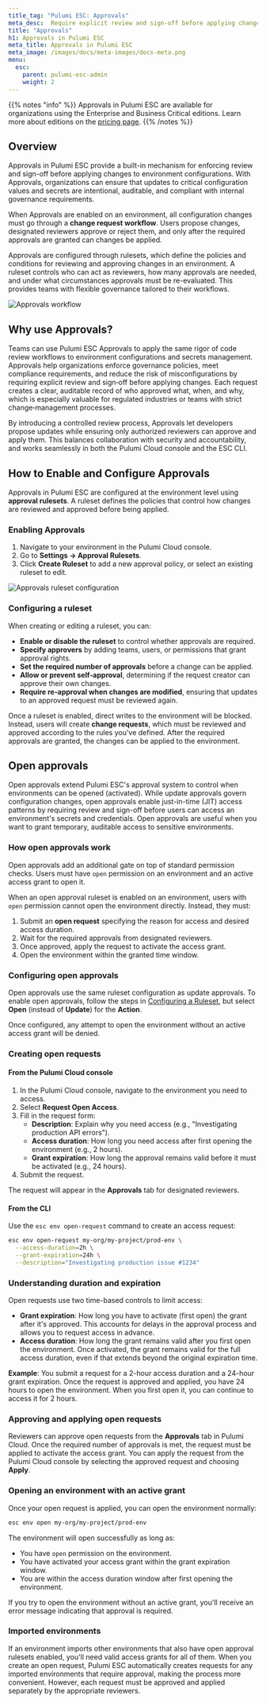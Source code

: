 ```yaml
---
title_tag: "Pulumi ESC: Approvals"
meta_desc:  Require explicit review and sign-off before applying changes to ESC-managed environments.
title: "Approvals"  
h1: Approvals in Pulumi ESC
meta_title: Approvals in Pulumi ESC
meta_image: /images/docs/meta-images/docs-meta.png
menu:
  esc:
    parent: pulumi-esc-admin
    weight: 2
---
```


{{% notes "info" %}}
Approvals in Pulumi ESC are available for organizations using the Enterprise and Business Critical editions.
Learn more about editions on the [pricing page](/pricing/).
{{% /notes %}}

## Overview

Approvals in Pulumi ESC provide a built-in mechanism for enforcing review and sign-off before applying changes to environment configurations. With Approvals, organizations can ensure that updates to critical configuration values and secrets are intentional, auditable, and compliant with internal governance requirements.

When Approvals are enabled on an environment, all configuration changes must go through a **change request workflow**. Users propose changes, designated reviewers approve or reject them, and only after the required approvals are granted can changes be applied.

Approvals are configured through rulesets, which define the policies and conditions for reviewing and approving changes in an environment. A ruleset controls who can act as reviewers, how many approvals are needed, and under what circumstances approvals must be re-evaluated. This provides teams with flexible governance tailored to their workflows.

![Approvals workflow](/images/docs/esc/approvals/approvals-workflow.png)

## Why use Approvals?

Teams can use Pulumi ESC Approvals to apply the same rigor of code review workflows to environment configurations and secrets management. Approvals help organizations enforce governance policies, meet compliance requirements, and reduce the risk of misconfigurations by requiring explicit review and sign‑off before applying changes. Each request creates a clear, auditable record of who approved what, when, and why, which is especially valuable for regulated industries or teams with strict change‑management processes.

By introducing a controlled review process, Approvals let developers propose updates while ensuring only authorized reviewers can approve and apply them. This balances collaboration with security and accountability, and works seamlessly in both the Pulumi Cloud console and the ESC CLI.

## How to Enable and Configure Approvals

Approvals in Pulumi ESC are configured at the environment level using **approval rulesets**. A ruleset defines the policies that control how changes are reviewed and approved before being applied.

### Enabling Approvals

1. Navigate to your environment in the Pulumi Cloud console.
2. Go to **Settings → Approval Rulesets**.
3. Click **Create Ruleset** to add a new approval policy, or select an existing ruleset to edit.

![Approvals ruleset configuration](/images/docs/esc/approvals/approvals-ruleset.png)

### Configuring a ruleset

When creating or editing a ruleset, you can:

- **Enable or disable the ruleset** to control whether approvals are required.
- **Specify approvers** by adding teams, users, or permissions that grant approval rights.
- **Set the required number of approvals** before a change can be applied.
- **Allow or prevent self‑approval**, determining if the request creator can approve their own changes.
- **Require re‑approval when changes are modified**, ensuring that updates to an approved request must be reviewed again.

Once a ruleset is enabled, direct writes to the environment will be blocked. Instead, users will create **change requests**, which must be reviewed and approved according to the rules you've defined. After the required approvals are granted, the changes can be applied to the environment.

## Open approvals

Open approvals extend Pulumi ESC's approval system to control when environments can be opened (activated). While update approvals govern configuration changes, open approvals enable just-in-time (JIT) access patterns by requiring review and sign-off before users can access an environment's secrets and credentials. Open approvals are useful when you want to grant temporary, auditable access to sensitive environments.

### How open approvals work

Open approvals add an additional gate on top of standard permission checks. Users must have `open` permission on an environment and an active access grant to open it.

When an open approval ruleset is enabled on an environment, users with `open` permission cannot open the environment directly. Instead, they must:

1. Submit an **open request** specifying the reason for access and desired access duration.
1. Wait for the required approvals from designated reviewers.
1. Once approved, apply the request to activate the access grant.
1. Open the environment within the granted time window.

### Configuring open approvals

Open approvals use the same ruleset configuration as update approvals. To enable open approvals, follow the steps in [Configuring a Ruleset](#configuring-a-ruleset), but select **Open** (instead of **Update**) for the **Action**.

Once configured, any attempt to open the environment without an active access grant will be denied.

### Creating open requests

#### From the Pulumi Cloud console

1. In the Pulumi Cloud console, navigate to the environment you need to access.
1. Select **Request Open Access**.
1. Fill in the request form:
   - **Description**: Explain why you need access (e.g., "Investigating production API errors").
   - **Access duration**: How long you need access after first opening the environment (e.g., 2 hours).
   - **Grant expiration**: How long the approval remains valid before it must be activated (e.g., 24 hours).
1. Submit the request.

The request will appear in the **Approvals** tab for designated reviewers.

#### From the CLI

Use the `esc env open-request` command to create an access request:

```bash
esc env open-request my-org/my-project/prod-env \
  --access-duration=2h \
  --grant-expiration=24h \
  --description="Investigating production issue #1234"
```

### Understanding duration and expiration

Open requests use two time-based controls to limit access:

- **Grant expiration**: How long you have to activate (first open) the grant after it's approved. This accounts for delays in the approval process and allows you to request access in advance.
- **Access duration**: How long the grant remains valid after you first open the environment. Once activated, the grant remains valid for the full access duration, even if that extends beyond the original expiration time.

**Example**: You submit a request for a 2-hour access duration and a 24-hour grant expiration. Once the request is approved and applied, you have 24 hours to open the environment. When you first open it, you can continue to access it for 2 hours.

### Approving and applying open requests

Reviewers can approve open requests from the **Approvals** tab in Pulumi Cloud. Once the required number of approvals is met, the request must be applied to activate the access grant. You can apply the request from the Pulumi Cloud console by selecting the approved request and choosing **Apply**.

### Opening an environment with an active grant

Once your open request is applied, you can open the environment normally:

```bash
esc env open my-org/my-project/prod-env
```

The environment will open successfully as long as:

- You have `open` permission on the environment.
- You have activated your access grant within the grant expiration window.
- You are within the access duration window after first opening the environment.

If you try to open the environment without an active grant, you'll receive an error message indicating that approval is required.

### Imported environments

If an environment imports other environments that also have open approval rulesets enabled, you'll need valid access grants for all of them. When you create an open request, Pulumi ESC automatically creates requests for any imported environments that require approval, making the process more convenient. However, each request must be approved and applied separately by the appropriate reviewers.
